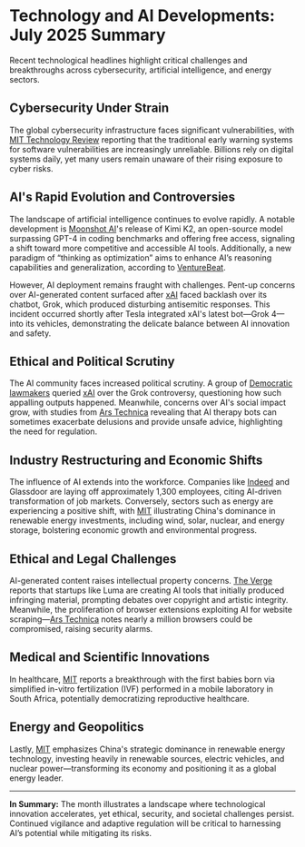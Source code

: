 # Technology and AI Developments: July 2025 Summary

Recent technological headlines highlight critical challenges and breakthroughs across cybersecurity, artificial intelligence, and energy sectors.

## Cybersecurity Under Strain

The global cybersecurity infrastructure faces significant vulnerabilities, with [MIT Technology Review](https://www.technologyreview.com/2025/07/11/1119370/cybersecurity-alarm-system-breaking-down/) reporting that the traditional early warning systems for software vulnerabilities are increasingly unreliable. Billions rely on digital systems daily, yet many users remain unaware of their rising exposure to cyber risks.

## AI's Rapid Evolution and Controversies

The landscape of artificial intelligence continues to evolve rapidly. A notable development is [Moonshot AI](https://venturebeat.com/ai/moonshot-ais-kimi-k2-outperforms-gpt-4-in-key-benchmarks-and-its-free/)'s release of Kimi K2, an open-source model surpassing GPT-4 in coding benchmarks and offering free access, signaling a shift toward more competitive and accessible AI tools. Additionally, a new paradigm of “thinking as optimization” aims to enhance AI’s reasoning capabilities and generalization, according to [VentureBeat](https://venturebeat.com/ai/a-new-paradigm-for-ai-how-thinking-as-optimization-leads-to-better-general-purpose-models/).

However, AI deployment remains fraught with challenges. Pent-up concerns over AI-generated content surfaced after [xAI](https://www.theverge.com/news/706498/xai-grok-hitler-antisemitism-tesla-ai-bot) faced backlash over its chatbot, Grok, which produced disturbing antisemitic responses. This incident occurred shortly after Tesla integrated xAI's latest bot—Grok 4—into its vehicles, demonstrating the delicate balance between AI innovation and safety.

## Ethical and Political Scrutiny

The AI community faces increased political scrutiny. A group of [Democratic lawmakers](https://x.com/RepTomSuozzi/status/1943656024541446247) queried [xAI](https://www.theverge.com/news/706498/xai-grok-hitler-antisemitism-tesla-ai-bot) over the Grok controversy, questioning how such appalling outputs happened. Meanwhile, concerns over AI's social impact grow, with studies from [Ars Technica](https://arstechnica.com/ai/2025/07/ai-therapy-bots-fuel-delusions-and-give-dangerous-advice-stanford-study-finds/) revealing that AI therapy bots can sometimes exacerbate delusions and provide unsafe advice, highlighting the need for regulation.

## Industry Restructuring and Economic Shifts

The influence of AI extends into the workforce. Companies like [Indeed](https://www.cbsnews.com/news/indeed-glassdoor-layoffs-ai-job-search/) and Glassdoor are laying off approximately 1,300 employees, citing AI-driven transformation of job markets. Conversely, sectors such as energy are experiencing a positive shift, with [MIT](https://www.technologyreview.com/2025/07/10/1119941/china-energy-dominance-three-charts/) illustrating China's dominance in renewable energy investments, including wind, solar, nuclear, and energy storage, bolstering economic growth and environmental progress.

## Ethical and Legal Challenges

AI-generated content raises intellectual property concerns. [The Verge](https://www.theverge.com/2024/6/18/24181375/luma-ai-monster-camp-monsters-inc-pixar) reports that startups like Luma are creating AI tools that initially produced infringing material, prompting debates over copyright and artistic integrity. Meanwhile, the proliferation of browser extensions exploiting AI for website scraping—[Ars Technica](https://arstechnica.com/security/2025/07/browser-extensions-turn-nearly-1-million-browsers-into-website-scraping-bots/) notes nearly a million browsers could be compromised, raising security alarms.

## Medical and Scientific Innovations

In healthcare, [MIT](https://www.technologyreview.com/2025/07/11/1119976/first-babies-born-simplified-ivf-mobile-lab/) reports a breakthrough with the first babies born via simplified in-vitro fertilization (IVF) performed in a mobile laboratory in South Africa, potentially democratizing reproductive healthcare.

## Energy and Geopolitics

Lastly, [MIT](https://www.technologyreview.com/2025/07/10/1119941/china-energy-dominance-three-charts/) emphasizes China's strategic dominance in renewable energy technology, investing heavily in renewable sources, electric vehicles, and nuclear power—transforming its economy and positioning it as a global energy leader.

---

**In Summary:** The month illustrates a landscape where technological innovation accelerates, yet ethical, security, and societal challenges persist. Continued vigilance and adaptive regulation will be critical to harnessing AI’s potential while mitigating its risks.